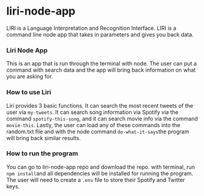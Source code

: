 # liri-node-app
LIRI is a Language Interpretation and Recognition Interface. LIRI is a command line node app that takes in parameters and gives you back data.


### Liri Node App
This is an app that is run through the terminal with node. The user can put a command with search data and the app will bring back information on what you are asking for.

### How to use Liri
Liri provides 3 basic functions. It can search the most recent tweets of the user via `my-tweets`. It can search song information via Spotify via the command `spotify-this-song`, and it can search movie info via the command `movie-this`. Lastly, the user can load any of these commands into the random.txt file and with the node command `do-what-it-says`the program will bring back similar results.

### How to run the program
You can go to liri-node-app repo and download the repo. with terminal, run `npm install`and all dependencies will be installed for running the program. The user will need to create a `.env` file to store their Spotify and Twitter keys.
